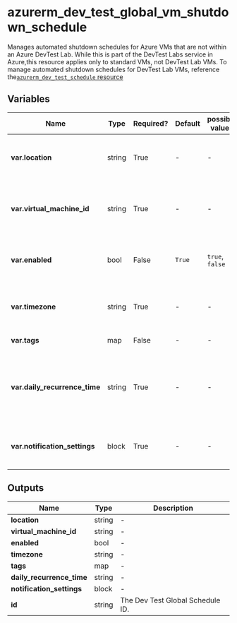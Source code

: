 # azurerm_dev_test_global_vm_shutdown_schedule

Manages automated shutdown schedules for Azure VMs that are not within an Azure DevTest Lab. While this is part of the DevTest Labs service in Azure,this resource applies only to standard VMs, not DevTest Lab VMs. To manage automated shutdown schedules for DevTest Lab VMs, reference the[`azurerm_dev_test_schedule` resource](dev_test_schedule.html)

## Variables

| Name | Type | Required? | Default  | possible values | Description |
| ---- | ---- | --------- | -------- | ----------- | ----------- |
| **var.location** | string | True | -  |  -  | The location where the schedule is created. Changing this forces a new resource to be created. | 
| **var.virtual_machine_id** | string | True | -  |  -  | The resource ID of the target ARM-based Virtual Machine. Changing this forces a new resource to be created. | 
| **var.enabled** | bool | False | `True`  |  `true`, `false`  | Whether to enable the schedule. Possible values are `true` and `false`. Defaults to `true`. | 
| **var.timezone** | string | True | -  |  -  | The time zone ID (e.g. Pacific Standard time). Refer to this guide for a [full list of accepted time zone names](https://jackstromberg.com/2017/01/list-of-time-zones-consumed-by-azure/). | 
| **var.tags** | map | False | -  |  -  | A mapping of tags to assign to the resource. | 
| **var.daily_recurrence_time** | string | True | -  |  -  | The time each day when the schedule takes effect. Must match the format HHmm where HH is 00-23 and mm is 00-59 (e.g. 0930, 2300, etc.) | 
| **var.notification_settings** | block | True | -  |  -  | The notification setting of a schedule. A `notification_settings` block. | 



## Outputs

| Name | Type | Description |
| ---- | ---- | --------- | 
| **location** | string  | - | 
| **virtual_machine_id** | string  | - | 
| **enabled** | bool  | - | 
| **timezone** | string  | - | 
| **tags** | map  | - | 
| **daily_recurrence_time** | string  | - | 
| **notification_settings** | block  | - | 
| **id** | string  | The Dev Test Global Schedule ID. | 